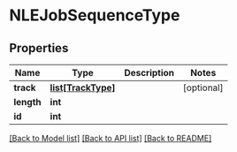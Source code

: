 # NLEJobSequenceType

## Properties
Name | Type | Description | Notes
------------ | ------------- | ------------- | -------------
**track** | [**list[TrackType]**](TrackType.md) |  | [optional] 
**length** | **int** |  | 
**id** | **int** |  | 

[[Back to Model list]](../README.md#documentation-for-models) [[Back to API list]](../README.md#documentation-for-api-endpoints) [[Back to README]](../README.md)


